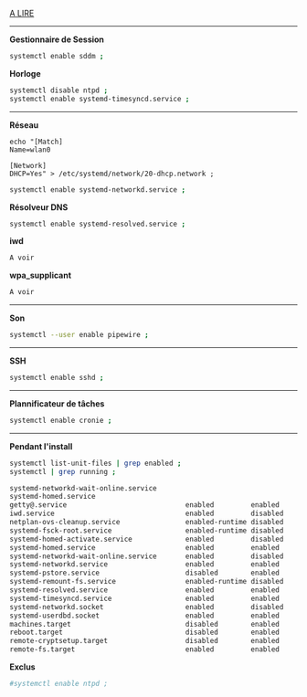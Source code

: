 
[A LIRE](https://wiki.archlinux.fr/systemd)


-----------------------------------------------------------------------------------------------
**Gestionnaire de Session**
```bash
systemctl enable sddm ;
```

**Horloge**
```bash
systemctl disable ntpd ; 
systemctl enable systemd-timesyncd.service ; 
```

-----------------------------------------------------------------------------------------------
**Réseau**
```
echo "[Match]
Name=wlan0

[Network]
DHCP=Yes" > /etc/systemd/network/20-dhcp.network ;
```

```bash
systemctl enable systemd-networkd.service ;
```

**Résolveur DNS**
```bash
systemctl enable systemd-resolved.service ;
```

**iwd**
```bash
A voir
```

**wpa_supplicant**
```bash
A voir
```


-----------------------------------------------------------------------------------------------
**Son**
```bash
systemctl --user enable pipewire ;
```

-----------------------------------------------------------------------------------------------
**SSH**
```bash
systemctl enable sshd ;
```

-----------------------------------------------------------------------------------------------
**Plannificateur de tâches**
```bash
systemctl enable cronie ;
```

-----------------------------------------------------------------------------------------------

**Pendant l'install**
```bash
systemctl list-unit-files | grep enabled ;
systemctl | grep running ;

systemd-networkd-wait-online.service
systemd-homed.service
getty@.service                             enabled         enabled
iwd.service                                enabled         disabled
netplan-ovs-cleanup.service                enabled-runtime disabled
systemd-fsck-root.service                  enabled-runtime disabled
systemd-homed-activate.service             enabled         disabled
systemd-homed.service                      enabled         enabled
systemd-networkd-wait-online.service       enabled         disabled
systemd-networkd.service                   enabled         enabled
systemd-pstore.service                     disabled        enabled
systemd-remount-fs.service                 enabled-runtime disabled
systemd-resolved.service                   enabled         enabled
systemd-timesyncd.service                  enabled         enabled
systemd-networkd.socket                    enabled         disabled
systemd-userdbd.socket                     enabled         enabled
machines.target                            disabled        enabled
reboot.target                              disabled        enabled
remote-cryptsetup.target                   disabled        enabled
remote-fs.target                           enabled         enabled
```



**Exclus**
```bash
#systemctl enable ntpd ;
```
